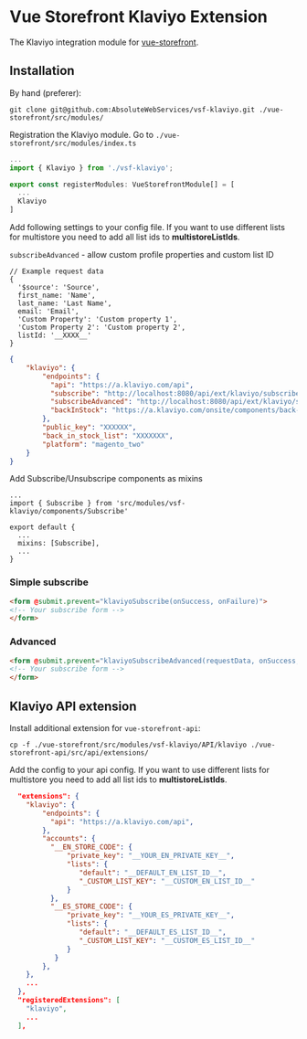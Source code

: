 # Vue Storefront Klaviyo Extension

The Klaviyo integration module for [vue-storefront](https://github.com/DivanteLtd/vue-storefront).

## Installation

By hand (preferer):

```shell
git clone git@github.com:AbsoluteWebServices/vsf-klaviyo.git ./vue-storefront/src/modules/
```

Registration the Klaviyo module. Go to `./vue-storefront/src/modules/index.ts`

```js
...
import { Klaviyo } from './vsf-klaviyo';

export const registerModules: VueStorefrontModule[] = [
  ...
  Klaviyo
]
```

Add following settings to your config file. If you want to use different lists for multistore you need to add all list ids to **multistoreListIds**.

`subscribeAdvanced` - allow custom profile properties and custom list ID

```
// Example request data
{
  '$source': 'Source',
  first_name: 'Name',
  last_name: 'Last Name',
  email: 'Email',
  'Custom Property': 'Custom property 1',
  'Custom Property 2': 'Custom property 2',
  listId: '__XXXX__'
}
```

```json
{
    "klaviyo": {
        "endpoints": {
          "api": "https://a.klaviyo.com/api",
          "subscribe": "http://localhost:8080/api/ext/klaviyo/subscribe",
          "subscribeAdvanced": "http://localhost:8080/api/ext/klaviyo/subscribe-advanced",
          "backInStock": "https://a.klaviyo.com/onsite/components/back-in-stock/subscribe"
        },
        "public_key": "XXXXXX",
        "back_in_stock_list": "XXXXXXX",
        "platform": "magento_two"
    }
}
```

Add Subscribe/Unsubscripe components as mixins

```
...
import { Subscribe } from 'src/modules/vsf-klaviyo/components/Subscribe'

export default {
  ...
  mixins: [Subscribe],
  ...
}
```

### Simple subscribe
```html
<form @submit.prevent="klaviyoSubscribe(onSuccess, onFailure)">
<!-- Your subscribe form -->
</form>
```
### Advanced 
```html
<form @submit.prevent="klaviyoSubscribeAdvanced(requestData, onSuccess, onFailure)">
<!-- Your subscribe form -->
</form>
```

## Klaviyo API extension

Install additional extension for `vue-storefront-api`:

```shell
cp -f ./vue-storefront/src/modules/vsf-klaviyo/API/klaviyo ./vue-storefront-api/src/api/extensions/
```

Add the config to your api config. If you want to use different lists for multistore you need to add all list ids to **multistoreListIds**.

```json
  "extensions": {
    "klaviyo": {
        "endpoints": {
          "api": "https://a.klaviyo.com/api",
        },
        "accounts": {
          "__EN_STORE_CODE": {
              "private_key": "__YOUR_EN_PRIVATE_KEY__",
              "lists": {
                 "default": "__DEFAULT_EN_LIST_ID__",
                 "_CUSTOM_LIST_KEY": "__CUSTOM_EN_LIST_ID__"
              }
          },
          "__ES_STORE_CODE": {
              "private_key": "__YOUR_ES_PRIVATE_KEY__",
              "lists": {
                 "default": "__DEFAULT_ES_LIST_ID__",
                 "_CUSTOM_LIST_KEY": "__CUSTOM_ES_LIST_ID__"
              }
           }
        },
    },
    ...
  },
  "registeredExtensions": [
    "klaviyo",
    ...
  ],
```
